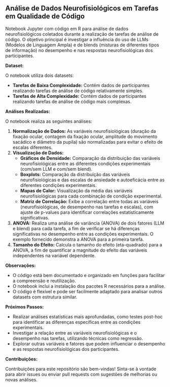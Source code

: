 ## Análise de Dados Neurofisiológicos em Tarefas em Qualidade de Código

Notebook Jupyter com código em R para análise de dados neurofisiológicos coletados durante a realização de tarefas de análise de código. O objetivo principal é investigar a influência do uso de LLMs (Modelos de Linguagem Ampla) e de blends (misturas de diferentes tipos de informação) no desempenho e nas respostas neurofisiológicas dos participantes.

**Dataset:**

O notebook utiliza dois datasets:

* **Tarefas de Baixa Complexidade:** Contém dados de participantes realizando tarefas de análise de código relativamente simples.
* **Tarefas de Alta Complexidade:** Contém dados de participantes realizando tarefas de análise de código mais complexas.

**Análises Realizadas:**

O notebook realiza as seguintes análises:

1. **Normalização de Dados:** As variáveis neurofisiológicas (duração da fixação ocular, contagem da fixação ocular, amplitude do movimento sacádico e diâmetro da pupila) são normalizadas para evitar o efeito de escalas diferentes.
2. **Visualização de Dados:**
    * **Gráficos de Densidade:** Comparação da distribuição das variáveis neurofisiológicas entre as diferentes condições experimentais (com/sem LLM e com/sem blend).
    * **Boxplots:** Comparação da distribuição das variáveis neurofisiológicas e das escalas de ansiedade e autoeficácia entre as diferentes condições experimentais.
    * **Mapas de Calor:** Visualização da média das variáveis neurofisiológicas para cada combinação de condição experimental.
    * **Matriz de Correlação:**  Exibe a correlação entre todas as variáveis (neurofisiológicas, de desempenho nas tarefas e escalas), com ajuste de p-values para identificar correlações estatisticamente significativas.
3. **ANOVA:**  Realiza uma análise de variância (ANOVA) de dois fatores (LLM e blend) para cada tarefa, a fim de verificar se há diferenças significativas no desempenho entre as condições experimentais. O exemplo fornecido demonstra a ANOVA para a primeira tarefa.
4. **Tamanho do Efeito:** Calcula o tamanho do efeito (eta-quadrado) para a ANOVA, a fim de quantificar a magnitude do efeito das variáveis independentes na variável dependente.

**Observações:**

* O código está bem documentado e organizado em funções para facilitar a compreensão e reutilização.
* O notebook inclui a instalação dos pacotes R necessários para a análise.
* O código é flexível e pode ser facilmente adaptado para analisar outros datasets com estrutura similar.

**Próximos Passos:**

* Realizar análises estatísticas mais aprofundadas, como testes post-hoc para identificar as diferenças específicas entre as condições experimentais.
* Investigar a relação entre as variáveis neurofisiológicas e o desempenho nas tarefas, utilizando técnicas como regressão.
* Explorar outras variáveis e fatores que podem influenciar o desempenho e as respostas neurofisiológicas dos participantes.

**Contribuições:**

Contribuições para este repositório são bem-vindas! Sinta-se à vontade para abrir issues ou enviar pull requests com sugestões de melhorias ou novas análises.
